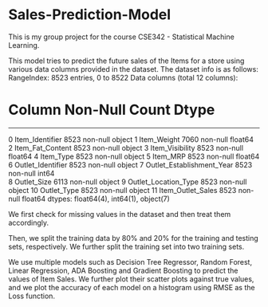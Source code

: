 # Sales-Prediction-Model

This is my group project for the course CSE342 - Statistical Machine Learning.

This model tries to predict the future sales of the Items for a store using various data columns provided in the dataset.
The dataset info is as follows:
RangeIndex: 8523 entries, 0 to 8522
Data columns (total 12 columns):
 #   Column                     Non-Null Count  Dtype  
---  ------                     --------------  -----  
 0   Item_Identifier            8523 non-null   object 
 1   Item_Weight                7060 non-null   float64
 2   Item_Fat_Content           8523 non-null   object 
 3   Item_Visibility            8523 non-null   float64
 4   Item_Type                  8523 non-null   object 
 5   Item_MRP                   8523 non-null   float64
 6   Outlet_Identifier          8523 non-null   object 
 7   Outlet_Establishment_Year  8523 non-null   int64  
 8   Outlet_Size                6113 non-null   object 
 9   Outlet_Location_Type       8523 non-null   object 
 10  Outlet_Type                8523 non-null   object 
 11  Item_Outlet_Sales          8523 non-null   float64
dtypes: float64(4), int64(1), object(7)

We first check for missing values in the dataset and then treat them accordingly.

Then, we split the training data by 80% and 20% for the training and testing sets, respectively.
We further split the training set into two training sets.

We use multiple models such as Decision Tree Regressor, Random Forest, Linear Regression, ADA Boosting and Gradient Boosting to predict the values of Item Sales. We further plot their scatter plots against true values, and we plot the accuracy of each model on a histogram using RMSE as the Loss function.
